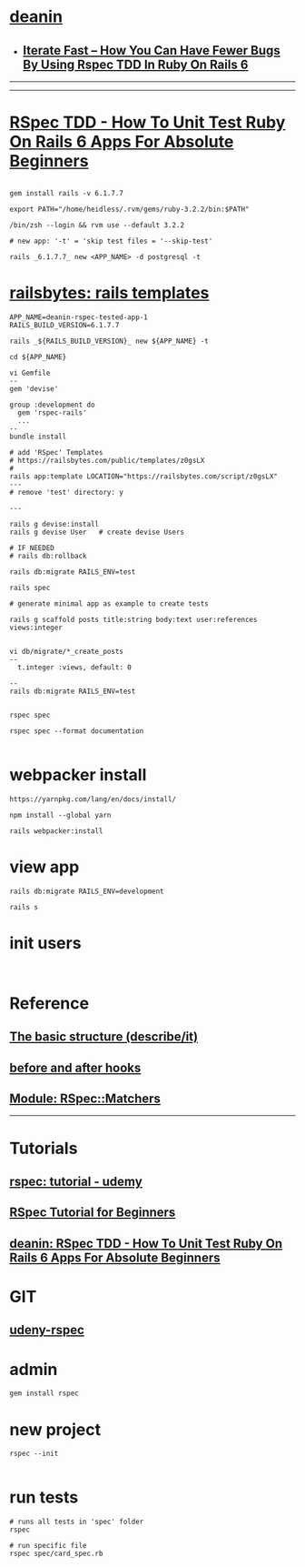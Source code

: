 
# [deanin](https://deanin.com/)
- ## [Iterate Fast – How You Can Have Fewer Bugs By Using Rspec TDD In Ruby On Rails 6 ](https://deanin.com/blog/rspec-rails/)

---
---

# [RSpec TDD - How To Unit Test Ruby On Rails 6 Apps For Absolute Beginners](https://www.youtube.com/watch?v=AAqPc0j_2bg&t=121s)
```

gem install rails -v 6.1.7.7

export PATH="/home/heidless/.rvm/gems/ruby-3.2.2/bin:$PATH"

/bin/zsh --login && rvm use --default 3.2.2

# new app: '-t' = 'skip test files = '--skip-test'

rails _6.1.7.7_ new <APP_NAME> -d postgresql -t

```

# [railsbytes: rails templates](https://railsbytes.com/)
```
APP_NAME=deanin-rspec-tested-app-1
RAILS_BUILD_VERSION=6.1.7.7

rails _${RAILS_BUILD_VERSION}_ new ${APP_NAME} -t

cd ${APP_NAME}

vi Gemfile
--
gem 'devise'

group :development do
  gem 'rspec-rails'
  ...
--
bundle install

# add 'RSpec' Templates
# https://railsbytes.com/public/templates/z0gsLX
#
rails app:template LOCATION="https://railsbytes.com/script/z0gsLX"
---
# remove 'test' directory: y

---

rails g devise:install
rails g devise User   # create devise Users

# IF NEEDED
# rails db:rollback

rails db:migrate RAILS_ENV=test

rails spec

# generate minimal app as example to create tests

rails g scaffold posts title:string body:text user:references views:integer


vi db/migrate/*_create_posts
--
  t.integer :views, default: 0

--
rails db:migrate RAILS_ENV=test


rspec spec

rspec spec --format documentation


```

# webpacker install
```
https://yarnpkg.com/lang/en/docs/install/

npm install --global yarn

rails webpacker:install

```

# view app
```
rails db:migrate RAILS_ENV=development

rails s

```

# init users
```


```



















# Reference
## [The basic structure (describe/it)](https://rspec.info/features/3-12/rspec-core/example-groups/basic-structure/)
## [before and after hooks](https://rspec.info/features/3-12/rspec-core/hooks/before-and-after-hooks/)
## [Module: RSpec::Matchers](https://www.rubydoc.info/gems/rspec-expectations/RSpec/Matchers)

-----

# Tutorials
## [rspec: tutorial - udemy](https://www.udemy.com/course/testing-ruby-with-rspec/learn/lecture/12418070#overview)
## [RSpec Tutorial for Beginners](https://www.youtube.com/watch?v=-uhFA74eBG0)
## [deanin: RSpec TDD - How To Unit Test Ruby On Rails 6 Apps For Absolute Beginners](https://www.youtube.com/watch?v=AAqPc0j_2bg&t=121s)

# GIT
## [udeny-rspec](https://github.com/heidless-stillwater/udeny-rspec)

# admin
```
gem install rspec

```

# new project
```
rspec --init


```

# run tests
```
# runs all tests in 'spec' folder
rspec

# run specific file
rspec spec/card_spec.rb



```
